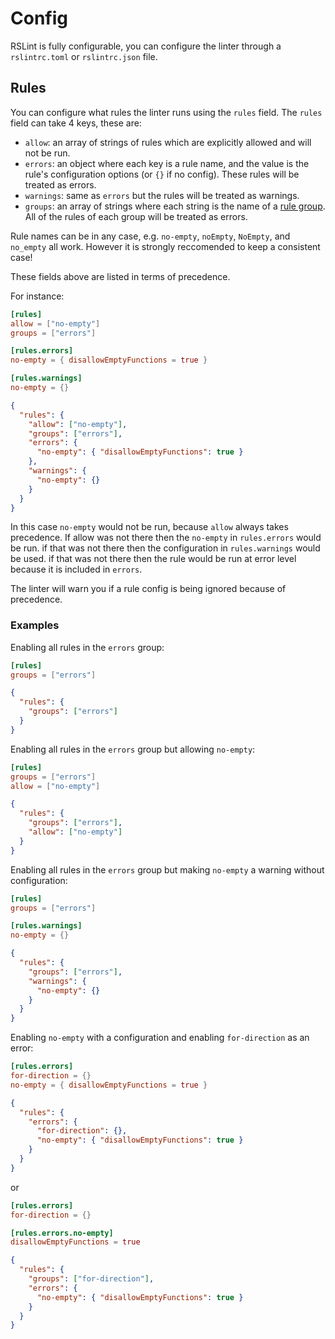 # Config

RSLint is fully configurable, you can configure the linter through a `rslintrc.toml` or `rslintrc.json` file.

## Rules

You can configure what rules the linter runs using the `rules` field.
The `rules` field can take 4 keys, these are:

- `allow`: an array of strings of rules which are explicitly allowed and will not be run.
- `errors`: an object where each key is a rule name, and the value is the rule's configuration options (or `{}` if no config). These rules will be treated as errors.
- `warnings`: same as `errors` but the rules will be treated as warnings.
- `groups`: an array of strings where each string is the name of a [rule group](../rules). All of the rules of each group will be treated as errors.

Rule names can be in any case, e.g. `no-empty`, `noEmpty`, `NoEmpty`, and `no_empty` all work. However it is strongly reccomended to keep a consistent case!

These fields above are listed in terms of precedence.

For instance:

```toml
[rules]
allow = ["no-empty"]
groups = ["errors"]

[rules.errors]
no-empty = { disallowEmptyFunctions = true }

[rules.warnings]
no-empty = {}
```

```json
{
  "rules": {
    "allow": ["no-empty"],
    "groups": ["errors"],
    "errors": {
      "no-empty": { "disallowEmptyFunctions": true }
    },
    "warnings": {
      "no-empty": {}
    }
  }
}
```

In this case `no-empty` would not be run, because `allow` always takes precedence. If allow was not there then the `no-empty` in `rules.errors` would
be run. if that was not there then the configuration in `rules.warnings` would be used. if that was not there then the rule would be run at error level because it is included in `errors`.

The linter will warn you if a rule config is being ignored because of precedence.

### Examples

Enabling all rules in the `errors` group:

```toml
[rules]
groups = ["errors"]
```

```json
{
  "rules": {
    "groups": ["errors"]
  }
}
```

Enabling all rules in the `errors` group but allowing `no-empty`:

```toml
[rules]
groups = ["errors"]
allow = ["no-empty"]
```

```json
{
  "rules": {
    "groups": ["errors"],
    "allow": ["no-empty"]
  }
}
```

Enabling all rules in the `errors` group but making `no-empty` a warning without configuration:

```toml
[rules]
groups = ["errors"]

[rules.warnings]
no-empty = {}
```

```json
{
  "rules": {
    "groups": ["errors"],
    "warnings": {
      "no-empty": {}
    }
  }
}
```

Enabling `no-empty` with a configuration and enabling `for-direction` as an error:

```toml
[rules.errors]
for-direction = {}
no-empty = { disallowEmptyFunctions = true }
```

```json
{
  "rules": {
    "errors": {
      "for-direction": {},
      "no-empty": { "disallowEmptyFunctions": true }
    }
  }
}
```

or

```toml
[rules.errors]
for-direction = {}

[rules.errors.no-empty]
disallowEmptyFunctions = true
```

```json
{
  "rules": {
    "groups": ["for-direction"],
    "errors": {
      "no-empty": { "disallowEmptyFunctions": true }
    }
  }
}
```
